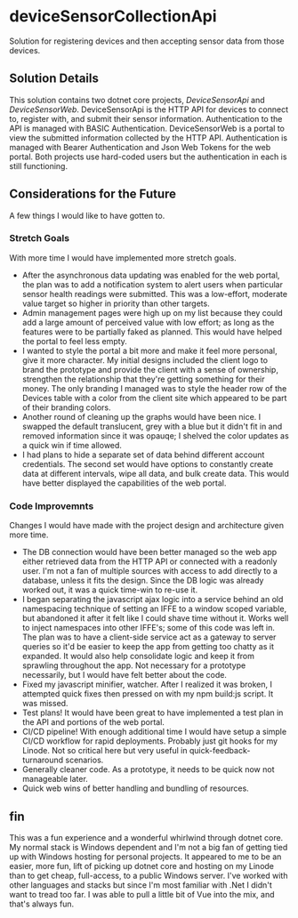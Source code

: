 # deviceSensorCollectionApi

Solution for registering devices and then accepting sensor data from those devices.

## Solution Details

This solution contains two dotnet core projects, *DeviceSensorApi* and *DeviceSensorWeb*. DeviceSensorApi is the HTTP API for devices to connect to, register with, and submit their sensor information. Authentication to the API is managed with BASIC Authentication. DeviceSensorWeb is a portal to view the submitted information collected by the HTTP API. Authentication is managed with Bearer Authentication and Json Web Tokens for the web portal. Both projects use hard-coded users but the authentication in each is still functioning.

## Considerations for the Future

A few things I would like to have gotten to.

### Stretch Goals

With more time I would have implemented more stretch goals.

* After the asynchronous data updating was enabled for the web portal, the plan was to add a notification system to alert users when particular sensor health readings were submitted. This was a low-effort, moderate value target so higher in priority than other targets.
* Admin management pages were high up on my list because they could add a large amount of perceived value with low effort; as long as the features were to be partially faked as planned. This would have helped the portal to feel less empty.
* I wanted to style the portal a bit more and make it feel more personal, give it more character. My initial designs included the client logo to brand the prototype and provide the client with a sense of ownership, strengthen the relationship that they're getting something for their money. The only branding I managed was to style the header row of the Devices table with a color from the client site which appeared to be part of their branding colors.
* Another round of cleaning up the graphs would have been nice. I swapped the default translucent, grey with a blue but it didn't fit in and removed information since it was opauqe; I shelved the color updates as a quick win if time allowed.
* I had plans to hide a separate set of data behind different account credentials. The second set would have options to constantly create data at different intervals, wipe all data, and bulk create data. This would have better displayed the capabilities of the web portal.

### Code Improvemnts

Changes I would have made with the project design and architecture given more time.

* The DB connection would have been better managed so the web app either retrieved data from the HTTP API or connected with a readonly user. I'm not a fan of multiple sources with access to add directly to a database, unless it fits the design. Since the DB logic was already worked out, it was a quick time-win to re-use it.
* I began separating the javascript ajax logic into a service behind an old namespacing technique of setting an IFFE to a window scoped variable, but abandoned it after it felt like I could shave time without it. Works well to inject namespaces into other IFFE's; some of this code was left in. The plan was to have a client-side service act as a gateway to server queries so it'd be easier to keep the app from getting too chatty as it expanded. It would also help consolidate logic and keep it from sprawling throughout the app. Not necessary for a prototype necessarily, but I would have felt better about the code.
* Fixed my javascript minifier, watcher. After I realized it was broken, I attempted quick fixes then pressed on with my npm build:js script. It was missed.
* Test plans! It would have been great to have implemented a test plan in the API and portions of the web portal.
* CI/CD pipeline! With enough additional time I would have setup a simple CI/CD workflow for rapid deployments. Probably just git hooks for my Linode. Not so critical here but very useful in quick-feedback-turnaround scenarios.
* Generally cleaner code. As a prototype, it needs to be quick now not manageable later.
* Quick web wins of better handling and bundling of resources.

## fin

This was a fun experience and a wonderful whirlwind through dotnet core. My normal stack is Windows dependent and I'm not a big fan of getting tied up with Windows hosting for personal projects. It appeared to me to be an easier, more fun, lift of picking up dotnet core and hosting on my Linode than to get cheap, full-access, to a public Windows server. I've worked with other languages and stacks but since I'm most familiar with .Net I didn't want to tread too far. I was able to pull a little bit of Vue into the mix, and that's always fun.
